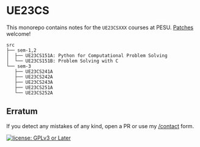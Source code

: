 # UE23CS

This monorepo contains notes for the ``UE23CSXXX`` courses at PESU. [Patches](mailto:mail@polarhive.net?subject=UE23CS) welcome!

```
src
├── sem-1,2
│  ├── UE23CS151A: Python for Computational Problem Solving
│  └── UE23CS151B: Problem Solving with C
└── sem-3
   ├── UE23CS241A
   ├── UE23CS242A
   ├── UE23CS243A
   ├── UE23CS251A
   └── UE23CS252A
```

## Erratum

If you detect any mistakes of any kind, open a PR or use my [/contact](https://polarhive.net/contact) form.

[![license: GPLv3 or Later](https://polarhive.net/assets/badges/gpl-3.svg)](https://www.gnu.org/licenses/gpl-3.0.txt)

